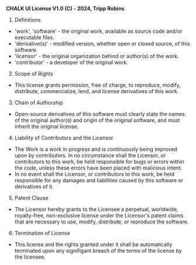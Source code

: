 **CHALK UI License V1.0 (C) - 2024, Tripp Robins**

1) Definitions
- 'work', 'software' - the original work, available as source code and/or executable files.
- 'derivative(s)' - modified version, whether open or closed source, of this software.
- 'licensor' - the original organization behind or author(s) of the work.
- 'contributor' - a developer of the original work.

2) Scope of Rights
- This license grants permission, free of charge, to reproduce, modify, distribute, commercialize, lend, and license derivatives of this work.


3) Chain of Authorship
- Open-source derivatives of this software must clearly state the names of the original author(s) and origin of the original software, and must inherit the original license.

4) Liability of Contributors and the Licensor
- The Work is a work in progress and is continuously being improved upon by contributors. In no circumstance shall the Licensor, or contributors to this work, be held responsible for bugs or errors  within the code, unless these errors have been placed with malicious intent.
- In no event shall the Licensor, or contributors to this work, be held responsible for any damages and liabilities caused by this software or derivatives of it.

5) Patent Clause
- The Licensor hereby grants to the Licensee a perpetual, worldwide, royalty-free, non-exclusive license under the Licensor's patent claims that are necessary to use, modify, distribute, or reproduce the software.

6) Termination of License
- This license and the rights granted under it shall be automatically terminated upon any signifigant breach of the terms of the license by the licensee.
